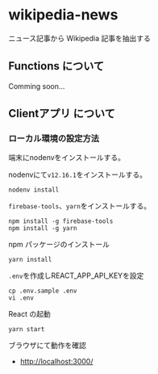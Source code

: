# wikipedia-news

ニュース記事から Wikipedia 記事を抽出する

## Functions について

Comming soon...

## Clientアプリ について

### ローカル環境の設定方法

端末にnodenvをインストールする。

nodenvにて`v12.16.1`をインストールする。

    nodenv install

`firebase-tools`、`yarn`をインストールする。

    npm install -g firebase-tools
    npm install -g yarn

npm パッケージのインストール

    yarn install

`.env`を作成しREACT_APP_API_KEYを設定

    cp .env.sample .env
    vi .env

React の起動

    yarn start

ブラウザにて動作を確認

-   <http://localhost:3000/>
